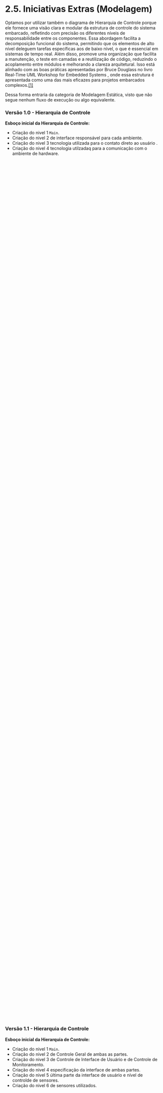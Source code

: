 # 2.5. Iniciativas Extras (Modelagem)

Optamos por utilizar também o diagrama de Hierarquia de Controle porque ele fornece uma visão clara e modular da estrutura de controle do sistema embarcado, refletindo com precisão os diferentes níveis de responsabilidade entre os componentes. Essa abordagem facilita a decomposição funcional do sistema, permitindo que os elementos de alto nível deleguem tarefas específicas aos de baixo nível, o que é essencial em sistemas de tempo real. Além disso, promove uma organização que facilita a manutenção, o teste em camadas e a reutilização de código, reduzindo o acoplamento entre módulos e melhorando a clareza arquitetural. Isso está alinhado com as boas práticas apresentadas por Bruce Douglass no livro Real-Time UML Workshop for Embedded Systems , onde essa estrutura é apresentada como uma das mais eficazes para projetos embarcados complexos.[[1]](#ref1)

Dessa forma entraria da categoria de Modelagem Estática, visto que não segue nenhum fluxo de execução ou algo equivalente.

### Versão 1.0 - Hierarquia de Controle

**Esboço inicial da Hierarquia de Controle:**

- Criação do nivel 1 `Main`.
- Criação do nivel 2 de interface responsável para cada ambiente.
- Criação do nivel 3 tecnologia utilizada para o contato direto ao usuário .
- Criação do nivel 4 tecnologia utilzadaq para a comunicação com o ambiente de hardware.

<div class="svg-embed-container" data-svg-path="../../assets/HierarquiaV1.svg" data-title="Diagrama Contruido" style="height: 70vh;"></div>

### Versão 1.1 - Hierarquia de Controle

**Esboço inicial da Hierarquia de Controle:**

- Criação do nivel 1 `Main`.
- Criação do nivel 2 de Controle Geral de ambas as partes.
- Criação do nivel 3 de Controle de Interface de Usuário e de Controle de Monitoramento.
- Criação do nivel 4 especificação da interface de ambas partes.
- Criação do nivel 5 última parte da interface de usuário e nível de controlde de sensores.
- Criação do nivel 6 de sensores utilizados.

<div class="svg-embed-container" data-svg-path="../../assets/HierarquiaV1.1.svg" data-title="Diagrama Contruido" style="height: 70vh;"></div>

## Referências

<a id="ref1"></a>
[[1]]() Material Complementar - Livro Real-Time UML Workshop for Embedded Systems. DOUGLASS, Bruce Powel. Real-time UML workshop for embedded systems. 2. ed. Burlington: Elsevier/Newnes, 2011. 472 p. ISBN 978-0-12-388436-7.

## Histórico de Versões

| Versão |                                                               Commit da Versão                                                               |    Data    |                         Descrição                          |                       Autor(es)                        |          Revisor(es)           |        Descrição da Revisão        |         Commit da Revisão         |
| :----: | :------------------------------------------------------------------------------------------------------------------------------------------: | :--------: | :--------------------------------------------------------: | :----------------------------------------------------: | :----------------------------: | :--------------------------------: | :-------------------------------: |
|  0.1   |                                                      [Ver Commit](https://github.com/)                                                       | 07/05/2025 |           Adição do item "Histórico de Versões"            | [Altino Arthur](https://github.com/arthurrochamoreira) | [Revisor](https://github.com/) |  Ajustes gramaticais e formatação  | [Ver Commit](https://github.com/) |
|  1.0   | [Ver Commit](https://github.com/UnBArqDsw2025-1-Turma01/2025.1-T01-_G1_Embarcado_Entrega_02/commit/46b18ebe57f95eec0f66199d9d69f9e86889c8a3) | 09/05/2025 | Adição da Versão 1.0 do diagrama de Hierarquia de Controle |     [Márcio Henrique](https://github.com/DeM4rcio)     | [Revisor](https://github.com/) |  Ajustes gramaticais e formatação  | [Ver Commit](https://github.com/) |
|  1.1   | [Ver Commit](https://github.com/UnBArqDsw2025-1-Turma01/2025.1-T01-_G1_Embarcado_Entrega_02/commit/0f3a055892bf883ed6733f2d2d4872879869e9d4) | 09/05/2025 | Adição da Versão 1.1 do diagrama de Hierarquia de Controle | [Daniel de Sousa](https://github.com/daniel-de-sousa)  | [Revisor](https://github.com/) | _(Inserir observações da revisão)_ | [Ver Commit](https://github.com/) |

<!-- Copie a descomente linha abaixo para adicionar novas versões -->

<!-- |        |                  |            |                                                     |                                                           |                                              |                                 |                                 | -->
